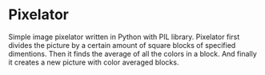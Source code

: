 # Pixelator
 
Simple image pixelator written in Python with PIL library.
Pixelator first divides the picture by a certain amount of square blocks of specified dimentions. Then it finds the average of all the colors in a block. And finally it creates a new picture with color averaged blocks.
